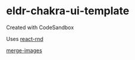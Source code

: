 # eldr-chakra-ui-template

Created with CodeSandbox

Uses
[react-rnd](https://www.npmjs.com/package/react-rnd#codesandbox)

[merge-images](https://www.npmjs.com/package/merge-images)
